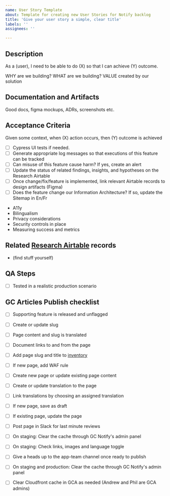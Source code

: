 ```yaml
---
name: User Story Template
about: Template for creating new User Stories for Notify backlog
title: 'Give your user story a simple, clear title'
labels: ''
assignees: ''

---
```

## Description
As a (user), I need to be able to do (X) so that I can achieve (Y) outcome. 

WHY are we building?
WHAT are we building?
VALUE created by our solution

## Documentation and Artifacts
Good docs, figma mockups, ADRs, screenshots etc.

## Acceptance Criteria
Given some context, when (X) action occurs, then (Y) outcome is achieved 

- [ ] Cypress UI tests if needed.
- [ ] Generate appropriate log messages so that executions of this feature can be tracked
- [ ] Can misuse of this feature cause harm? If yes, create an alert
- [ ] Update the status of related findings, insights, and hypotheses on the Research Airtable
- [ ] Once change/fix/feature is implemented, link relevant Airtable records to design artifacts (Figma)
- [ ] Does the feature change our Information Architecture? If so, update the Sitemap in En/Fr

* A11y
* Bilingualism
* Privacy considerations
* Security controls in place
* Measuring success and metrics

## Related [Research Airtable](https://airtable.com/appWwAmHwDLtpIyko/tbl38n7ofWYBuezFc/viwQUX3tUxbMxYS7C?blocks=hide) records
- (find stuff yourself)

## QA Steps
- [ ] Tested in a realistic production scenario

## GC Articles Publish checklist
- [ ]  Supporting feature is released and unflagged
- [ ]  Create or update slug
- [ ]  Page content and slug is translated
- [ ]  Document links to and from the page
- [ ]  Add page slug and title to [inventory](https://docs.google.com/document/d/1N6B4fSwoM40m-pDLI70BvLfL7O0n04ndyAXYaIwNbNw/edit)
- [ ]  If new page, add WAF rule
- [ ]  Create new page or update existing page content
- [ ]  Create or update translation to the page
- [ ]  Link translations by choosing an assigned translation
- [ ]  If new page, save as draft
- [ ]  If existing page, update the page
- [ ]  Post page in Slack for last minute reviews
- [ ]  On staging: Clear the cache through GC Notify's admin panel
- [ ]  On staging: Check links, images and language toggle
- [ ]  Give a heads up to the app-team channel once ready to publish
- [ ]  On staging and production: Clear the cache through GC Notify's admin panel
- [ ]  Clear Cloudfront cache in GCA as needed (Andrew and Phil are GCA admins)


